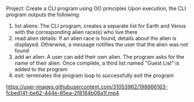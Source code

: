 Project: Create a CLI program using OO principles
Upon execution, the CLI program outputs the following:

1. list aliens: The CLI program, creates a separate list for Earth and Venus with the corresponding alien race(s) who live there <br>
2. read alien details: If an alien race is found, details about the alien is displayed. Otherwise, a message notifies the user that the alien was not found <br>
3. add an alien: A user can add their own alien. The program asks for the name of their alien. Once complete, a third list named "Guest List" is added to the program <br>
4. exit: terminates the program loop to successfully exit the program




https://user-images.githubusercontent.com/31053962/198866163-fcbed141-be62-444e-85ea-2f8184b08a1f.mp4

